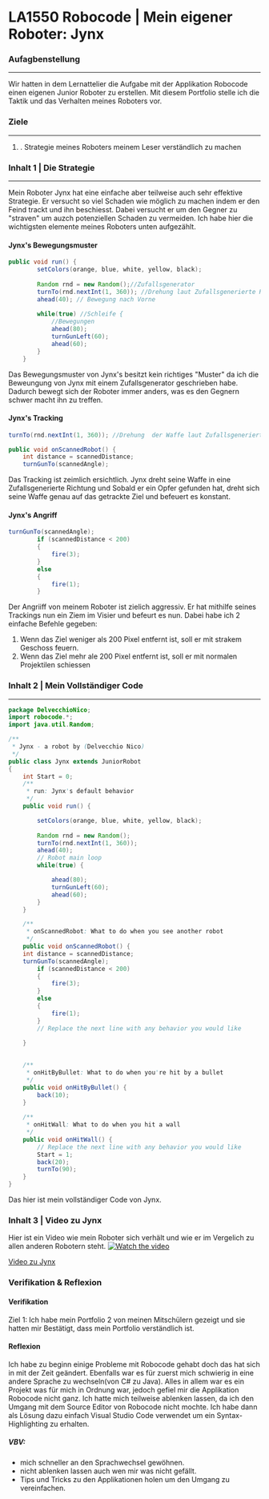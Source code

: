 # LA1550 Robocode | Mein eigener Roboter: Jynx
### Aufagbenstellung
----
Wir hatten in dem Lernattelier die Aufgabe mit der Applikation Robocode einen eigenen Junior Roboter zu erstellen. Mit diesem Portfolio stelle ich die Taktik und das Verhalten meines Roboters vor.
### Ziele
---
1. . Strategie meines Roboters meinem Leser verständlich zu machen

### Inhalt 1 | Die Strategie
--- 
Mein Roboter Jynx hat eine einfache aber teilweise auch sehr effektive Strategie. Er versucht so viel Schaden wie möglich zu machen indem er den Feind trackt und ihn beschiesst. Dabei versucht er um den Gegner zu "straven" um auzch potenziellen Schaden zu vermeiden.
Ich habe hier die wichtigsten elemente meines Roboters unten aufgezählt.
#### Jynx's Bewegungsmuster
```java
public void run() {
		setColors(orange, blue, white, yellow, black);
		
		Random rnd = new Random();//Zufallsgenerator
		turnTo(rnd.nextInt(1, 360)); //Drehung laut Zufallsgenerierte Richtung
		ahead(40); // Bewegung nach Vorne
		
		while(true) //Schleife {
            //Bewegungen
			ahead(80);
			turnGunLeft(60);
			ahead(60);
		}
	}
```
Das Bewegungsmuster von Jynx's besitzt kein richtiges "Muster" da ich die Beweungung von Jynx mit einem Zufallsgenerator geschrieben habe. Dadurch bewegt sich der Roboter immer anders, was es den Gegnern schwer macht ihn zu treffen.
#### Jynx's Tracking
```java
turnTo(rnd.nextInt(1, 360)); //Drehung  der Waffe laut Zufallsgenerierte Richtung

public void onScannedRobot() {
	int distance = scannedDistance;
	turnGunTo(scannedAngle);
```
Das Tracking ist zeimlich ersichtlich. Jynx dreht seine Waffe in eine Zufallsgenerierte Richtung und Sobald er ein Opfer gefunden hat, dreht sich seine Waffe genau auf das getrackte Ziel und befeuert es konstant.
#### Jynx's Angriff
```java
turnGunTo(scannedAngle);
		if (scannedDistance < 200)
		{
			fire(3);
		}
		else
		{
			fire(1);
		}
```
Der Angriiff von meinem Roboter ist zielich aggressiv. Er hat mithilfe seines Trackings nun ein Ziem im Visier und befeurt es nun. Dabei habe ich 2 einfache Befehle gegeben: 
1. Wenn das Ziel weniger als 200 Pixel entfernt ist, soll er mit strakem Geschoss feuern.
2. Wenn das Ziel mehr ale 200 Pixel entfernt ist, soll er mit normalen Projektilen schiessen

### Inhalt 2 | Mein Vollständiger Code
---

```java
package DelvecchioNico;
import robocode.*;
import java.util.Random;

/**
 * Jynx - a robot by (Delvecchio Nico)
 */
public class Jynx extends JuniorRobot
{	
	int Start = 0;
	/**
	 * run: Jynx's default behavior
	 */
	public void run() {

		setColors(orange, blue, white, yellow, black);
		
		Random rnd = new Random();
		turnTo(rnd.nextInt(1, 360));
		ahead(40);
		// Robot main loop
		while(true) {

			ahead(80);
			turnGunLeft(60);
			ahead(60);
		}
	}

	/**
	 * onScannedRobot: What to do when you see another robot
	 */
	public void onScannedRobot() {
	int distance = scannedDistance;
	turnGunTo(scannedAngle);
		if (scannedDistance < 200)
		{
			fire(3);
		}
		else
		{
			fire(1);
		}
		// Replace the next line with any behavior you would like
		
	}
	

	/**
	 * onHitByBullet: What to do when you're hit by a bullet
	 */
	public void onHitByBullet() {
		back(10);
	}
	
	/**
	 * onHitWall: What to do when you hit a wall
	 */
	public void onHitWall() {
		// Replace the next line with any behavior you would like
		Start = 1;
		back(20);
		turnTo(90);
	}	
}

```
Das hier ist mein vollständiger Code von Jynx.


### Inhalt 3 | Video zu Jynx
Hier ist ein Video wie mein Roboter sich verhält und wie er im Vergelich zu allen anderen Robotern steht.
[![Watch the video](https://cdn.discordapp.com/attachments/872223445889450044/935839218188566528/csm_robocode_feld_b316433185.png)](https://www.youtube.com/watch?v=sm9BlHS-cPs)

[Video zu Jynx](https://www.youtube.com/watch?v=sm9BlHS-cPs)


### Verifikation & Reflexion

#### Verifikation
Ziel 1:
Ich habe mein Portfolio 2 von meinen Mitschülern gezeigt und sie hatten mir Bestätigt, dass mein Portfolio verständlich ist.

#### Reflexion
Ich habe zu beginn einige Probleme mit Robocode gehabt doch das hat sich in mit der Zeit geändert. Ebenfalls war es für zuerst mich schwierig in eine andere Sprache zu wechseln(von C# zu Java). Alles in allem war es ein Projekt was für mich in Ordnung war, jedoch gefiel mir die Applikation Robocode nicht ganz.
Ich hatte mich teilweise ablenken lassen, da ich den Umgang mit dem Source Editor von Robocode nicht mochte. Ich habe dann als Lösung dazu einfach Visual Studio Code verwendet um ein Syntax-Highlighting zu erhalten.

##### VBV:
- mich schneller an den Sprachwechsel gewöhnen.
- nicht ablenken lassen auch wen mir was nicht gefällt.
- Tips und Tricks zu den Applikationen holen um den Umgang zu vereinfachen.








